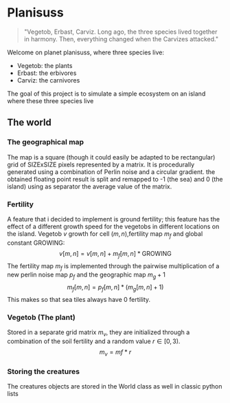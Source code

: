 # Planisuss

> "Vegetob, Erbast, Carviz. Long ago, the three species lived together in harmony. Then, everything changed when the Carvizes attacked."

Welcome on planet planisuss, where three species live:
- Vegetob: the plants
- Erbast: the erbivores
- Carviz: the carnivores

The goal of this project is to simulate a simple ecosystem on an island where these three species live

## The world
### The geographical map
The map is a square (though it could easily be adapted to be rectangular) grid of SIZExSIZE pixels represented by a matrix.
It is procedurally generated using a combination of Perlin noise and a circular gradient. the obtained floating point result is split and remapped to -1 (the sea) and 0 (the island) using as separator the average value of the matrix.
### Fertility
A feature that i decided to implement is ground fertility; this feature has the effect of a different growth speed for the vegetobs in different locations on the island.
Vegetob $v$ growth for cell $(m,n)$,fertility map $m_f$ and global constant GROWING:
$$v[m,n]=v[m,n]+m_f[m,n]*\text{GROWING} $$
The fertility map $m_f$ is implemented through the pairwise multiplication of a new perlin noise map $p_f$ and the geographic map $m_g+1$ 
$$m_f[m,n]=p_f[m,n]*(m_g[m,n]+1)$$
This makes so that sea tiles always have 0 fertility.
### Vegetob (The plant)
Stored in a separate grid matrix $m_v$, they are initialized through a combination of the soil fertility and a random value $r\in[0,3)$.
$$m_v=mf*r$$
### Storing the creatures
The creatures objects are stored in the World class as well in classic python lists
